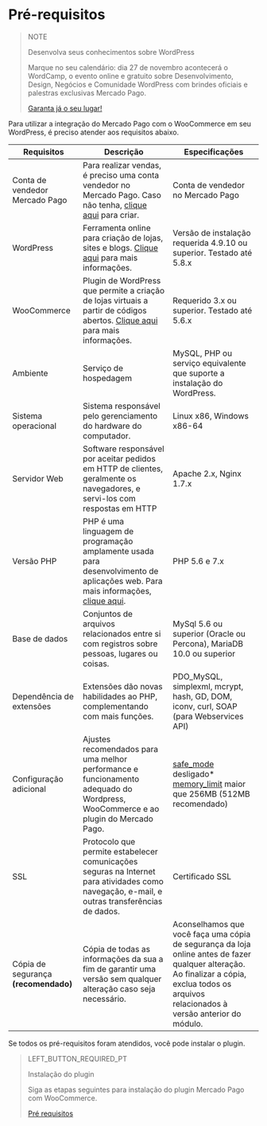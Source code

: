 # Pré-requisitos

> NOTE
>
> Desenvolva seus conhecimentos sobre WordPress
>
> Marque no seu calendário: dia 27 de novembro acontecerá o WordCamp, o evento online e gratuito sobre Desenvolvimento, Design, Negócios e Comunidade WordPress com brindes oficiais e palestras exclusivas Mercado Pago. 
> 
> [Garanta já o seu lugar!](https://saopaulo.wordcamp.org/2021/ingressos/) 

Para utilizar a integração do Mercado Pago com o WooCommerce em seu WordPress, é preciso atender aos requisitos abaixo. 

| Requisitos | Descrição | Especificações |
|---|---|---|
| Conta de vendedor Mercado Pago | Para realizar vendas, é preciso uma conta vendedor no Mercado Pago. Caso não tenha, [clique aqui](https://www.mercadopago[FAKER][URL][DOMAIN]/hub/registration/landing) para criar.| Conta de vendedor no Mercado Pago |
| WordPress | Ferramenta online para criação de lojas, sites e blogs. [Clique aqui](https://br.wordpress.org/about/) para mais informações.| Versão de instalação requerida 4.9.10 ou superior. Testado até 5.8.x | 
| WooCommerce | Plugin de WordPress que permite a criação de lojas virtuais a partir de códigos abertos. [Clique aqui](https://woocommerce.com/pt-br/woocommerce-features/) para mais informações. | Requerido 3.x ou superior. Testado até 5.6.x |
| Ambiente | Serviço de hospedagem | MySQL, PHP ou serviço equivalente que suporte a instalação do WordPress. |
| Sistema operacional | Sistema responsável pelo gerenciamento do hardware do computador. | Linux x86, Windows x86-64 |
| Servidor Web | Software responsável por aceitar pedidos em HTTP de clientes, geralmente os navegadores, e servi-los com respostas em HTTP | Apache 2.x, Nginx 1.7.x |
| Versão PHP | PHP é uma linguagem de programação amplamente usada para desenvolvimento de aplicações web. Para mais informações, [clique aqui](https://www.php.net/). | PHP 5.6 e 7.x |
| Base de dados | Conjuntos de arquivos relacionados entre si com registros sobre pessoas, lugares ou coisas. | MySql 5.6 ou superior (Oracle ou Percona), MariaDB 10.0 ou superior |
| Dependência de extensões | Extensões dão novas habilidades ao PHP, complementando com mais funções. | PDO_MySQL, simplexml, mcrypt, hash, GD, DOM, iconv, curl, SOAP (para Webservices API) |
| Configuração adicional | Ajustes recomendados para uma melhor performance e funcionamento adequado do Wordpress, WooCommerce e ao plugin do Mercado Pago. | [safe_mode](https://wordpress.org/plugins/safe-mode/) desligado* [memory_limit](https://docs.woocommerce.com/document/increasing-the-wordpress-memory-limit/) maior que 256MB (512MB recomendado) |
| SSL | Protocolo que permite estabelecer comunicações seguras na Internet para atividades como navegação, e-mail, e outras transferências de dados. | Certificado SSL |
| Cópia de segurança **(recomendado)** | Cópia de todas as informações da sua a fim de garantir uma versão sem qualquer alteração caso seja necessário. | Aconselhamos que você faça uma cópia de segurança da loja online antes de fazer qualquer alteração. Ao finalizar a cópia, exclua todos os arquivos relacionados à versão anterior do módulo. |

Se todos os pré-requisitos foram atendidos, você pode instalar o plugin.

> LEFT_BUTTON_REQUIRED_PT
>
> Instalação do plugin
>
> Siga as etapas seguintes para instalação do plugin Mercado Pago com WooCommerce.
>
> [Pré requisitos](https://www.mercadopago[FAKER][URL][DOMAIN]/developers/pt/guides/plugins/woocommerce/instalation)
